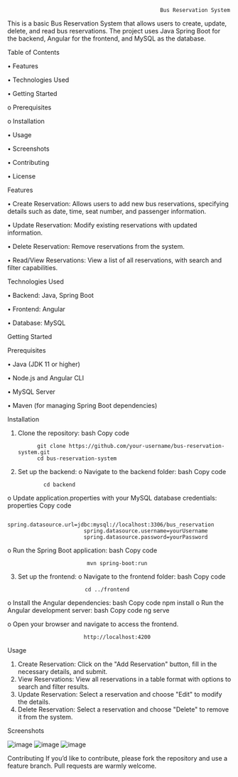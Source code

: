                                                     Bus Reservation System


This is a basic Bus Reservation System that allows users to create, update, delete, and read bus reservations. The project uses Java Spring Boot for the backend, Angular for the frontend, and MySQL as the database.

Table of Contents

•	Features

•	Technologies Used

•	Getting Started

o	Prerequisites

o	Installation

•	Usage

•	Screenshots

•	Contributing

•	License

Features

 • Create Reservation: Allows users to add new bus reservations, specifying details such as date, time, seat number, and passenger information.

•  	Update Reservation: Modify existing reservations with updated information.

•	Delete Reservation: Remove reservations from the system.

•	Read/View Reservations: View a list of all reservations, with search and filter capabilities.

Technologies Used

•	Backend: Java, Spring Boot

•	Frontend: Angular

•	Database: MySQL

Getting Started




Prerequisites

•	Java (JDK 11 or higher)

•	Node.js and Angular CLI

•	MySQL Server

•	Maven (for managing Spring Boot dependencies)



Installation
1.	Clone the repository:
bash
Copy code

              git clone https://github.com/your-username/bus-reservation-system.git
  	          cd bus-reservation-system


3.	Set up the backend:
o	Navigate to the backend folder:
bash
Copy code

                cd backend


o	Update application.properties with your MySQL database credentials:
properties
Copy code

                            spring.datasource.url=jdbc:mysql://localhost:3306/bus_reservation
                            spring.datasource.username=yourUsername
                            spring.datasource.password=yourPassword

o	Run the Spring Boot application:
bash
Copy code

                             mvn spring-boot:run


3.	Set up the frontend:
o	Navigate to the frontend folder:
bash
Copy code
 
                             cd ../frontend
o	Install the Angular dependencies:
bash
Copy code
                        npm install
o	Run the Angular development server:
bash
Copy code
                        ng serve


o	Open your browser and navigate to access the frontend.

                            http://localhost:4200 
                 
Usage
1.	Create Reservation: Click on the "Add Reservation" button, fill in the necessary details, and submit.
2.	View Reservations: View all reservations in a table format with options to search and filter results.
3.	Update Reservation: Select a reservation and choose "Edit" to modify the details.
4.	Delete Reservation: Select a reservation and choose "Delete" to remove it from the system.


Screenshots



![image](https://github.com/user-attachments/assets/b950f29c-1adf-469f-b8cf-ae0b7ebde576)
![image](https://github.com/user-attachments/assets/011a753c-aea0-43b7-ba61-f6bb785c8dc7)
![image](https://github.com/user-attachments/assets/e7ba2021-bfdf-4f27-880a-9e2ea48a073d)



Contributing
If you’d like to contribute, please fork the repository and use a feature branch. Pull requests are warmly welcome.



